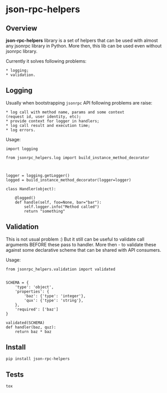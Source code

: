 json-rpc-helpers
================

Overview
--------

**json-rpc-helpers** library is a set of helpers that can be used with
almost any jsonrpc library in Python. More then, this lib can be used
even without jsonrpc library.

Currently it solves following problems:

    * logging;
    * validation.


Logging
-------

Usually when bootstrapping `jsonrpc` API following problems are raise:

    * log call with method name, params and some context
    (request id, user identity, etc);
    * provide context for logger in handlers;
    * log call result and execution time;
    * log errors.

Usage:

    import logging

    from jsonrpc_helpers.log import build_instance_method_decorator



    logger = logging.getLogger()
    logged = build_instance_method_decorator(logger=logger)

    class Handler(object):

        @logged()
        def handle(self, foo=None, bar="bar"):
            self.logger.info("Method called")
            return "something"


Validation
----------

This is not usual problem :) But it still can be useful to validate call
arguments BEFORE these pass to handler. More then - to validate these against
some declarative scheme that can be shared with API consumers.

Usage:

    from jsonrpc_helpers.validation import validated


    SCHEMA = {
        'type': 'object',
        'properties': {
            'baz': {'type': 'integer'},
            'qux': {'type': 'string'},
        },
        'required': ['baz']
    }

    validated(SCHEMA)
    def handler(baz, quz):
        return baz * baz


Install
-------

    pip install json-rpc-helpers

Tests
-----

    tox


